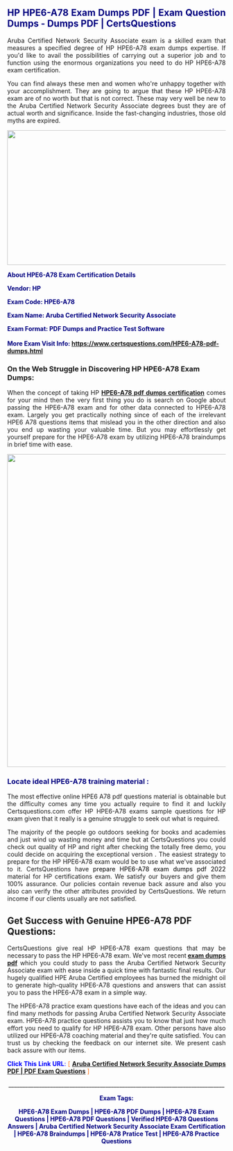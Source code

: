 <h2 style="text-align: justify;"><span style="color: #000080;">HP HPE6-A78 Exam Dumps PDF | Exam Question Dumps - Dumps PDF | CertsQuestions</span></h2>
<p style="text-align: justify;">Aruba Certified Network Security Associate exam is a skilled exam that measures a specified degree of HP  HPE6-A78 exam dumps expertise. If you'd like to avail the possibilities of carrying out a superior job and to function using the enormous organizations you need to do HP HPE6-A78 exam certification.</p>
<p style="text-align: justify;">You can find always these men and women who're unhappy together with your accomplishment. They are going to argue that these HP  HPE6-A78 exam are of no worth but that is not correct. These may very well be new to the Aruba Certified Network Security Associate degrees bust they are of actual worth and significance. Inside the fast-changing industries, those old myths are expired.</p>
<p><img style="display: block; margin-left: auto; margin-right: auto;" src="https://i.imgur.com/eaP4ae9.png" width="840" height="310" /></p>
<p><span style="color: #000080;"><strong>About HPE6-A78 Exam Certification Details</strong></span></p>
<p><span style="color: #000080;"><strong>Vendor: HP<br /></strong></span></p>
<p><span style="color: #000080;"><strong>Exam Code: HPE6-A78</strong></span></p>
<p><span style="color: #000080;"><strong>Exam Name: Aruba Certified Network Security Associate</strong></span></p>
<p><span style="color: #000080;"><strong>Exam Format: PDF Dumps and Practice Test Software<br /><br />More Exam Visit Info: <span style="color: #ff6600;"><a href="https://www.certsquestions.com/HPE6-A78-pdf-dumps.html">https://www.certsquestions.com/HPE6-A78-pdf-dumps.html</a></span></strong></span></p>
<h3>On the Web Struggle in Discovering HP HPE6-A78 Exam Dumps:</h3>
<p style="text-align: justify;">When the concept of taking HP <a href="https://www.certsquestions.com/HPE6-A78-pdf-dumps.html"><strong> HPE6-A78 pdf dumps certification</strong></a> comes for your mind then the very first thing you do is search on Google about passing the HPE6-A78 exam and for other data connected to HPE6-A78 exam. Largely you get practically nothing since of each of the irrelevant HPE6 A78 questions items that mislead you in the other direction and also you end up wasting your valuable time. But you may effortlessly get yourself prepare for the HPE6-A78 exam by utilizing HPE6-A78 braindumps in brief time with ease.</p>
<p><a href="https://www.certsquestions.com/HPE6-A78-pdf-dumps.html"><img style="display: block; margin-left: auto; margin-right: auto;" src="https://i.imgur.com/pxhoKQ2.png" width="720" /></a></p>
<h3><span style="color: #000080;">Locate ideal  HPE6-A78 training material :</span></h3>
<p style="text-align: justify;">The most effective online HPE6 A78 pdf questions material is obtainable but the difficulty comes any time you actually require to find it and luckily Certsquestions.com offer HP HPE6-A78 exams sample questions for HP  exam given that it really is a genuine struggle to seek out what is required.</p>
<p style="text-align: justify;">The majority of the people go outdoors seeking for books and academies and just wind up wasting money and time but at CertsQuestions you could check out quality of HP  and right after checking the totally free demo, you could decide on acquiring the exceptional version . The easiest strategy to prepare for the HP HPE6-A78 exam would be to use what we've associated to it. CertsQuestions have <span style="color: #000000;">prepare HPE6-A78 exam dumps pdf 2022</span> material for HP certifications exam. We satisfy our buyers and give them 100% assurance. Our policies contain revenue back assure and also you also can verify the other attributes provided by CertsQuestions. We return income if our clients usually are not satisfied.</p>
<h2>Get Success with Genuine HPE6-A78 PDF Questions:</h2>
<p style="text-align: justify;">CertsQuestions give real HP HPE6-A78 exam questions that may be necessary to pass the HP  HPE6-A78 exam. We've most recent<strong>&nbsp;<a href="https://www.certsquestions.com/">exam dumps pdf</a></strong>&nbsp;which you could study to pass the Aruba Certified Network Security Associate exam with ease inside a quick time with fantastic final results. Our hugely qualified HPE Aruba Certified employees has burned the midnight oil to generate high-quality HPE6-A78 questions and answers that can assist you to pass the HPE6-A78 exam in a simple way.</p>
<p style="text-align: justify;">The HPE6-A78 practice exam questions have each of the ideas and you can find many methods for passing Aruba Certified Network Security Associate exam. HPE6-A78 practice questions assists you to know that just how much effort you need to qualify for HP  HPE6-A78 exam. Other persons have also utilized our HPE6-A78 coaching material and they're quite satisfied. You can trust us by checking the feedback on our internet site. We present cash back assure with our items.</p>
<p style="text-align: justify;"><span style="color: #0000ff;"><strong>Click This Link URL</strong>:</span> <span style="color: #ff6600;">[ <strong><a href="https://www.certsquestions.com/hpe-aruba-certified-certification.html">Aruba Certified Network Security Associate Dumps PDF | PDF Exam Questions</a></strong> ]</span></p>
<p style="text-align: center;">______________________________________________________________________________</p>
<p style="text-align: center;"><span style="color: #000080;"><strong>Exam Tags:</strong></span></p>
<p style="text-align: center;"><span style="color: #000080;"><strong>HPE6-A78 Exam Dumps | HPE6-A78 PDF Dumps | HPE6-A78 Exam Questions | HPE6-A78 PDF Questions | Verified HPE6-A78 Questions Answers | Aruba Certified Network Security Associate Exam Certification | HPE6-A78 Braindumps | HPE6-A78 Pratice Test | HPE6-A78 Practice Questions</strong></span></p>
